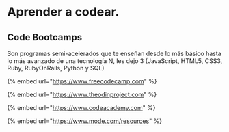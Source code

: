 # Aprender a codear.

## Code Bootcamps

Son programas semi-acelerados que te enseñan desde lo más básico hasta lo más avanzado de una tecnología N, les dejo 3 \(JavaScript, HTML5, CSS3, Ruby, RubyOnRails, Python y SQL\)

{% embed url="https://www.freecodecamp.com" %}

{% embed url="https://www.theodinproject.com" %}

{% embed url="https://www.codeacademy.com" %}

{% embed url="https://www.mode.com/resources" %}





